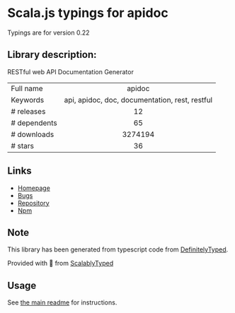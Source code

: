 
# Scala.js typings for apidoc

Typings are for version 0.22

## Library description:
RESTful web API Documentation Generator

|                    |                 |
| ------------------ | :-------------: |
| Full name          | apidoc |
| Keywords           | api, apidoc, doc, documentation, rest, restful |
| # releases         | 12 |
| # dependents       | 65 |
| # downloads        | 3274194 |
| # stars            | 36 |

## Links
- [Homepage](https://apidocjs.com)
- [Bugs](https://github.com/apidoc/apidoc/issues)
- [Repository](https://github.com/apidoc/apidoc)
- [Npm](https://www.npmjs.com/package/apidoc)
    


## Note
This library has been generated from typescript code from [DefinitelyTyped](https://definitelytyped.org).

Provided with :purple_heart: from [ScalablyTyped](https://github.com/oyvindberg/ScalablyTyped)

## Usage
See [the main readme](../../readme.md) for instructions.


